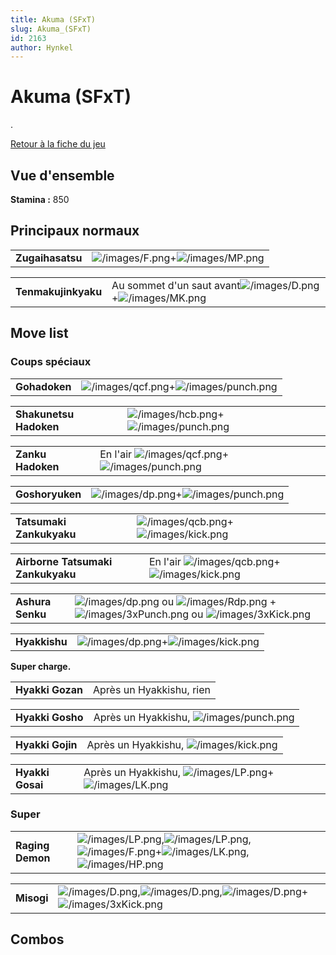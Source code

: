 ```yaml
---
title: Akuma (SFxT)
slug: Akuma_(SFxT)
id: 2163
author: Hynkel
---
```


# Akuma (SFxT)

.

[Retour à la fiche du jeu](Street_Fighter_x_Tekken "wikilink")

## Vue d'ensemble

**Stamina :** 850

## Principaux normaux

|                  |                                                                         |
|------------------|-------------------------------------------------------------------------|
| **Zugaihasatsu** | ![](/images/F.png "/images/F.png")+![](/images/MP.png "/images/MP.png") |

|                     |                                                                                                  |
|---------------------|--------------------------------------------------------------------------------------------------|
| **Tenmakujinkyaku** | Au sommet d'un saut avant![](/images/D.png "/images/D.png")+![](/images/MK.png "/images/MK.png") |

## Move list

### Coups spéciaux

|               |                                                                                   |
|---------------|-----------------------------------------------------------------------------------|
| **Gohadoken** | ![](/images/qcf.png "/images/qcf.png")+![](/images/punch.png "/images/punch.png") |

|                        |                                                                                   |
|------------------------|-----------------------------------------------------------------------------------|
| **Shakunetsu Hadoken** | ![](/images/hcb.png "/images/hcb.png")+![](/images/punch.png "/images/punch.png") |

|                   |                                                                                            |
|-------------------|--------------------------------------------------------------------------------------------|
| **Zanku Hadoken** | En l'air ![](/images/qcf.png "/images/qcf.png")+![](/images/punch.png "/images/punch.png") |

|                 |                                                                                 |
|-----------------|---------------------------------------------------------------------------------|
| **Goshoryuken** | ![](/images/dp.png "/images/dp.png")+![](/images/punch.png "/images/punch.png") |

|                          |                                                                                 |
|--------------------------|---------------------------------------------------------------------------------|
| **Tatsumaki Zankukyaku** | ![](/images/qcb.png "/images/qcb.png")+![](/images/kick.png "/images/kick.png") |

|                                   |                                                                                          |
|-----------------------------------|------------------------------------------------------------------------------------------|
| **Airborne Tatsumaki Zankukyaku** | En l'air ![](/images/qcb.png "/images/qcb.png")+![](/images/kick.png "/images/kick.png") |

|                  |                                                                                                                                                                                 |
|------------------|---------------------------------------------------------------------------------------------------------------------------------------------------------------------------------|
| **Ashura Senku** | ![](/images/dp.png "/images/dp.png") ou ![](/images/Rdp.png "/images/Rdp.png") + ![](/images/3xPunch.png "/images/3xPunch.png") ou ![](/images/3xKick.png "/images/3xKick.png") |

|               |                                                                               |
|---------------|-------------------------------------------------------------------------------|
| **Hyakkishu** | ![](/images/dp.png "/images/dp.png")+![](/images/kick.png "/images/kick.png") |

**Super charge.**

|                  |                          |
|------------------|--------------------------|
| **Hyakki Gozan** | Après un Hyakkishu, rien |

|                  |                                                                |
|------------------|----------------------------------------------------------------|
| **Hyakki Gosho** | Après un Hyakkishu, ![](/images/punch.png "/images/punch.png") |

|                  |                                                              |
|------------------|--------------------------------------------------------------|
| **Hyakki Gojin** | Après un Hyakkishu, ![](/images/kick.png "/images/kick.png") |

|                  |                                                                                               |
|------------------|-----------------------------------------------------------------------------------------------|
| **Hyakki Gosai** | Après un Hyakkishu, ![](/images/LP.png "/images/LP.png")+![](/images/LK.png "/images/LK.png") |

### Super

|                  |                                                                                                                                                                                        |
|------------------|----------------------------------------------------------------------------------------------------------------------------------------------------------------------------------------|
| **Raging Demon** | ![](/images/LP.png "/images/LP.png"),![](/images/LP.png "/images/LP.png"),![](/images/F.png "/images/F.png")+![](/images/LK.png "/images/LK.png"),![](/images/HP.png "/images/HP.png") |

|            |                                                                                                                                                       |
|------------|-------------------------------------------------------------------------------------------------------------------------------------------------------|
| **Misogi** | ![](/images/D.png "/images/D.png"),![](/images/D.png "/images/D.png"),![](/images/D.png "/images/D.png")+![](/images/3xKick.png "/images/3xKick.png") |

## Combos
